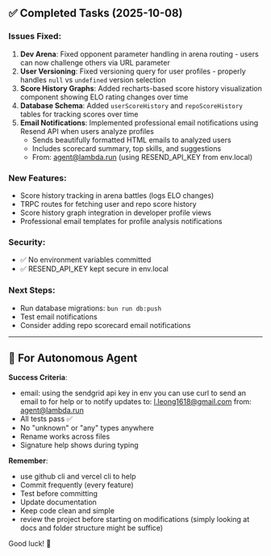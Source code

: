 ## ✅ Completed Tasks (2025-10-08)

### Issues Fixed:
1. **Dev Arena**: Fixed opponent parameter handling in arena routing - users can now challenge others via URL parameter
2. **User Versioning**: Fixed versioning query for user profiles - properly handles `null` vs `undefined` version selection
3. **Score History Graphs**: Added recharts-based score history visualization component showing ELO rating changes over time
4. **Database Schema**: Added `userScoreHistory` and `repoScoreHistory` tables for tracking scores over time
5. **Email Notifications**: Implemented professional email notifications using Resend API when users analyze profiles
   - Sends beautifully formatted HTML emails to analyzed users
   - Includes scorecard summary, top skills, and suggestions
   - From: agent@lambda.run (using RESEND_API_KEY from env.local)

### New Features:
- Score history tracking in arena battles (logs ELO changes)
- TRPC routes for fetching user and repo score history
- Score history graph integration in developer profile views
- Professional email templates for profile analysis notifications

### Security:
- ✅ No environment variables committed
- ✅ RESEND_API_KEY kept secure in env.local

### Next Steps:
- Run database migrations: `bun run db:push`
- Test email notifications
- Consider adding repo scorecard email notifications

---

## 🚀 For Autonomous Agent

**Success Criteria**:
- email:
  using the sendgrid api key in env you can use curl to send an email to for help or to notify updates
  to: l.leong1618@gmail.com
  from: agent@lambda.run
- All tests pass ✅
- No "unknown" or "any" types anywhere
- Rename works across files
- Signature help shows during typing

**Remember**:
-  use github cli and vercel cli to help
- Commit frequently (every feature)
- Test before committing
- Update documentation
- Keep code clean  and simple
- review the project before starting on modifications (simply looking at docs and folder structure might be suffice)

Good luck! 🎯
